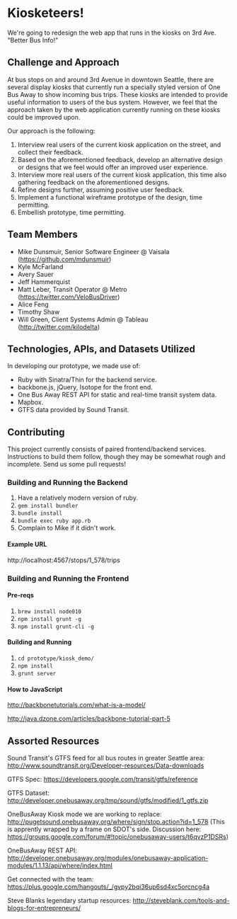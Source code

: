 # Kiosketeers!



We're going to redesign the web app that runs in the kiosks on 3rd Ave. "Better Bus Info!"

## Challenge and Approach

At bus stops on and around 3rd Avenue in downtown Seattle, there are several display kiosks that currently run a specially styled version of One Bus Away to show incoming bus trips. These kiosks are intended to provide useful information to users of the bus system. However, we feel that the approach taken by the web application currently running on these kiosks could be improved upon.

Our approach is the following:

1. Interview real users of the current kiosk application on the street, and collect their feedback.
2. Based on the aforementioned feedback, develop an alternative design or designs that we feel would offer an improved user experience.
3. Interview more real users of the current kiosk application, this time also gathering feedback on the aforementioned designs.
4. Refine designs further, assuming positive user feedback.
5. Implement a functional wireframe prototype of the design, time permitting.
6. Embellish prototype, time permitting.

## Team Members

* Mike Dunsmuir, Senior Software Engineer @ Vaisala (https://github.com/mdunsmuir)
* Kyle McFarland
* Avery Sauer
* Jeff Hammerquist
* Matt Leber, Transit Operator @ Metro (https://twitter.com/VeloBusDriver)
* Alice Feng
* Timothy Shaw
* Will Green, Client Systems Admin @ Tableau (http://twitter.com/kilodelta)

## Technologies, APIs, and Datasets Utilized

In developing our prototype, we made use of:

* Ruby with Sinatra/Thin for the backend service.
* backbone.js, jQuery, Isotope for the front end.
* One Bus Away REST API for static and real-time transit system data.
* Mapbox.
* GTFS data provided by Sound Transit.

## Contributing

This project currently consists of paired frontend/backend services. Instructions to build them follow, though they may be somewhat rough and incomplete. Send us some pull requests!

### Building and Running the Backend

1. Have a relatively modern version of ruby.
2. `gem install bundler`
3. `bundle install`
4. `bundle exec ruby app.rb`
5. Complain to Mike if it didn't work.

#### Example URL

http://localhost:4567/stops/1_578/trips

### Building and Running the Frontend

#### Pre-reqs
1. `brew install node010`
2. `npm install grunt -g`
3. `npm install grunt-cli -g`

#### Building and Running
1. `cd prototype/kiosk_demo/`
2. `npm install`
3. `grunt server`

#### How to JavaScript

http://backbonetutorials.com/what-is-a-model/

http://java.dzone.com/articles/backbone-tutorial-part-5

## Assorted Resources

Sound Transit's GTFS feed for all bus routes in greater Seattle area:
http://www.soundtransit.org/Developer-resources/Data-downloads

GTFS Spec:
https://developers.google.com/transit/gtfs/reference

GTFS Dataset:
http://developer.onebusaway.org/tmp/sound/gtfs/modified/1_gtfs.zip

OneBusAway Kiosk mode we are working to replace:
http://pugetsound.onebusaway.org/where/sign/stop.action?id=1_578
  (This is apprently wrapped by a frame on SDOT's side.
   Discussion here: https://groups.google.com/forum/#!topic/onebusaway-users/t6qvzP1DSRs)

OneBusAway REST API:
http://developer.onebusaway.org/modules/onebusaway-application-modules/1.1.13/api/where/index.html

Get connected with the team:
https://plus.google.com/hangouts/_/gvpy2bqi36up6sd4xc5orcncg4a

Steve Blanks legendary startup resources:
http://steveblank.com/tools-and-blogs-for-entrepreneurs/
